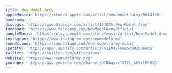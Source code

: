 ```yaml
---
title: New Model Army
appleMusic: 'https://itunes.apple.com/artist/new-model-army/5644196'
bandcamp: ''
discogs: 'https://www.discogs.com/artist/134825-New-Model-Army'
facebook: 'https://www.facebook.com/NewModelArmyOfficial'
googleMusic: 'https://play.google.com/store/music/artist/New_Model_Army?id=A5uoto7qzyefdc7zsckl7lcoz2e'
instagram: 'https://www.instagram.com/newmodelarmy'
soundcloud: 'https://soundcloud.com/new-model-army-music'
spotify: 'https://open.spotify.com/artist/7n1EM42Fseebd9H2p8eWWS'
twitter: 'https://twitter.com/officialnma'
website: 'http://www.newmodelarmy.org'
youtube: 'https://www.youtube.com/channel/UCNAqyzz1S5Zu_kCYrlEh6VQ'
---
```

